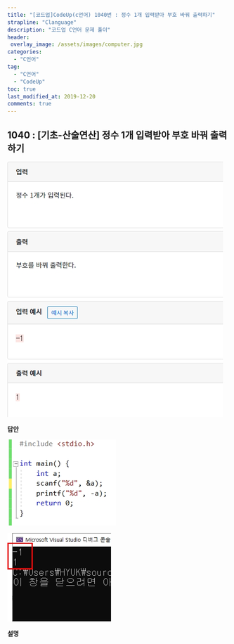 ```yaml
---
title: "[코드업]CodeUp(c언어) 1040번 : 정수 1개 입력받아 부호 바꿔 출력하기"
strapline: "Clanguage"
description: "코드업 C언어 문제 풀이"
header:
 overlay_image: /assets/images/computer.jpg
categories:
  - "C언어"
tag:
  - "C언어"
  - "CodeUp"
toc: true
last_modified_at: 2019-12-20
comments: true
---
```


## 1040 : [기초-산술연산] 정수 1개 입력받아 부호 바꿔 출력하기

![c1040](/assets/images/c1040.jpg)

**답안**<br>

![c1040](/assets/images/c1040-2.jpg)

![c1040](/assets/images/c1040-1.jpg)

**설명**

